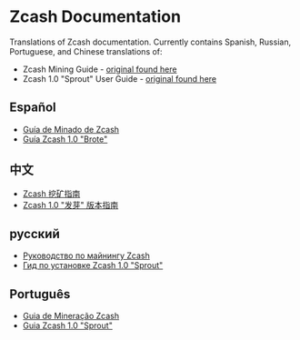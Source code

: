 # Zcash Documentation

Translations of Zcash documentation. Currently contains Spanish, Russian, Portuguese, and Chinese translations of:

+ Zcash Mining Guide - [original found here](https://github.com/zcash/zcash/wiki/Mining-Guide)
+ Zcash 1.0 "Sprout" User Guide - [original found here](https://github.com/zcash/zcash/wiki/1.0-User-Guide)

## Español

+ [Guía de Minado de Zcash](https://github.com/zcash/zcash-docs/blob/master/es/Mining_Guide.md)
+ [Guía Zcash 1.0 "Brote"](https://github.com/zcash/zcash-docs/blob/master/es/Sprout_User_Guide.md)

## 中文

+ [Zcash 挖矿指南](https://github.com/zcash/zcash-docs/blob/master/zh/Mining_Guide.md)
+ [Zcash 1.0 "发芽" 版本指南](https://github.com/zcash/zcash-docs/blob/master/zh/Sprout_User_Guide.md)

## русский

+ [Руководство по майнингу Zcash](https://github.com/zcash/zcash-docs/blob/master/ru/Mining_Guide.md)
+ [Гид по установке Zcash 1.0 "Sprout"](https://github.com/zcash/zcash-docs/blob/master/ru/Sprout_User_Guide.md)

## Português

+ [Guia de Mineração Zcash](https://github.com/zcash/zcash-docs/blob/master/pt_BR/Mining_Guide.md)
+ [Guia Zcash 1.0 "Sprout"](https://github.com/zcash/zcash-docs/blob/master/pt_BR/Sprout_User_Guide.md)
